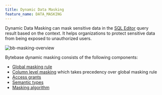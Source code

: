 ```yaml
---
title: Dynamic Data Masking
feature_name: DATA_MASKING
---
```


<TutorialBlock url="/docs/tutorials/data-masking" title="Step-by-Step Guide to Data Masking" />

Dynamic Data Masking can mask sensitive data in the [SQL Editor](/docs/sql-editor/overview) query result based on the context. It helps
organizations to protect sensitive data from being exposed to unauthorized users.

![bb-masking-overview](/content/docs/security/data-masking/bb-masking-overview.webp)

Bytebase dynamic masking consists of the following components:

- [Global masking rule](../global-masking-rule)
- [Column level masking](../column-masking) which takes precedency over global masking rule
- [Access grants](../access-unmasked-data)
- [Semantic types](../semantic-types)
- [Masking algorithm](../masking-algorithm)
